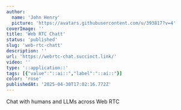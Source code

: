 ```yaml
---
author:
  name: 'John Henry'
  picture: 'https://avatars.githubusercontent.com/u/393817?v=4'
coverImage: ''
title: 'Web RTC Chatt'
status: 'published'
slug: 'web-rtc-chatt'
description: ''
url: 'https://webrtc-chat.succinct.link/'
video: ''
type: '::application::'
tags: [{"value":"::ai::","label":"::ai::"}]
color: 'rose'
publishedAt: '2025-04-30T17:02:16.772Z'
---
```


Chat with humans and LLMs across Web RTC